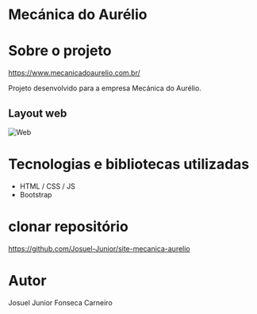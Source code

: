 # Mecánica do Aurélio

# Sobre o projeto

https://www.mecanicadoaurelio.com.br/

 
Projeto desenvolvido para a empresa Mecánica do Aurélio.

## Layout web
![Web](https://www.datocms-assets.com/115877/1703184118-100-2.png)


# Tecnologias e bibliotecas utilizadas

- HTML / CSS / JS
- Bootstrap



# clonar repositório
https://github.com/Josuel-Junior/site-mecanica-aurelio


# Autor

Josuel Junior Fonseca Carneiro
